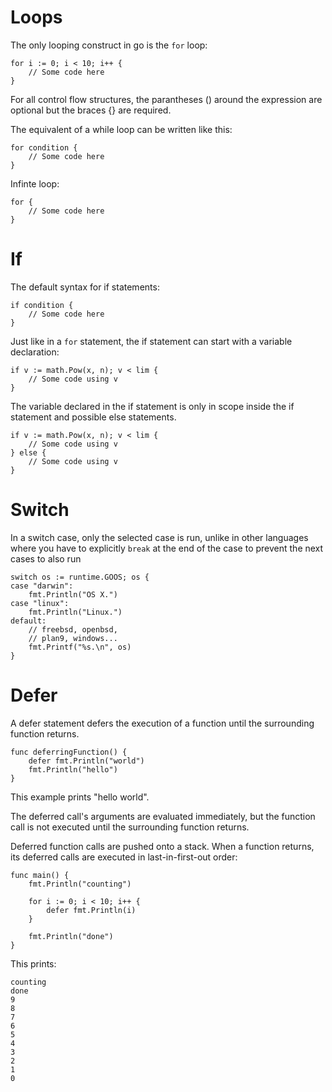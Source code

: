 # Loops

The only looping construct in go is the `for` loop: 

    for i := 0; i < 10; i++ {
		// Some code here
	}

For all control flow structures, the parantheses () around the expression are optional but the braces {} are required.

The equivalent of a while loop can be written like this:

    for condition {
		// Some code here
	}

Infinte loop:

    for {
        // Some code here
	}

# If

The default syntax for if statements:

    if condition {
		// Some code here
	}

Just like in a `for` statement, the if statement can start with a variable declaration:

    if v := math.Pow(x, n); v < lim {
		// Some code using v
    }

The variable declared in the if statement is only in scope inside the if statement and possible else statements.

    if v := math.Pow(x, n); v < lim {
		// Some code using v
	} else {
		// Some code using v
	}

# Switch

In a switch case, only the selected case is run, unlike in other languages where you have to explicitly `break` at the end of the case to prevent the next cases to also run

    switch os := runtime.GOOS; os {
    case "darwin":
        fmt.Println("OS X.")
    case "linux":
        fmt.Println("Linux.")
    default:
        // freebsd, openbsd,
        // plan9, windows...
        fmt.Printf("%s.\n", os)
	}

# Defer

A defer statement defers the execution of a function until the surrounding function returns.

    func deferringFunction() {
        defer fmt.Println("world")
        fmt.Println("hello")
    }

This example prints "hello world".

The deferred call's arguments are evaluated immediately, but the function call is not executed until the surrounding function returns.

Deferred function calls are pushed onto a stack. When a function returns, its deferred calls are executed in last-in-first-out order: 

    func main() {
        fmt.Println("counting")

        for i := 0; i < 10; i++ {
            defer fmt.Println(i)
        }

        fmt.Println("done")
    }

This prints:

    counting
    done
    9
    8
    7
    6
    5
    4
    3
    2
    1
    0

    
